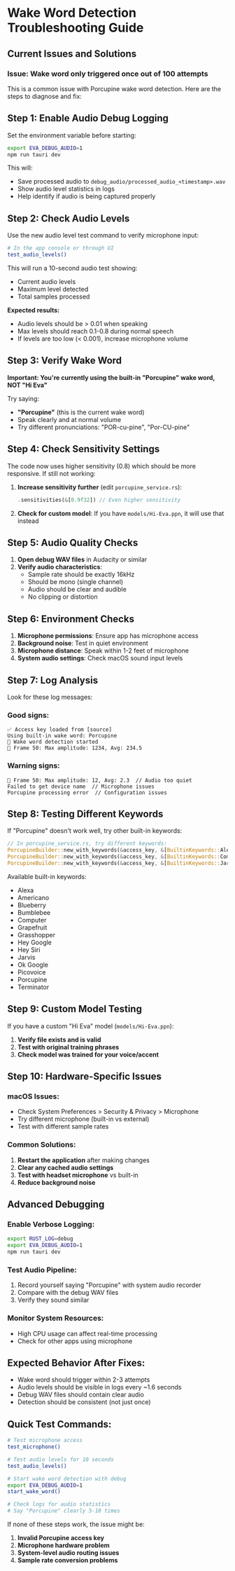 # Wake Word Detection Troubleshooting Guide

## Current Issues and Solutions

### Issue: Wake word only triggered once out of 100 attempts

This is a common issue with Porcupine wake word detection. Here are the steps to diagnose and fix:

## Step 1: Enable Audio Debug Logging

Set the environment variable before starting:

```bash
export EVA_DEBUG_AUDIO=1
npm run tauri dev
```

This will:

- Save processed audio to `debug_audio/processed_audio_<timestamp>.wav`
- Show audio level statistics in logs
- Help identify if audio is being captured properly

## Step 2: Check Audio Levels

Use the new audio level test command to verify microphone input:

```bash
# In the app console or through UI
test_audio_levels()
```

This will run a 10-second audio test showing:

- Current audio levels
- Maximum level detected
- Total samples processed

**Expected results:**

- Audio levels should be > 0.01 when speaking
- Max levels should reach 0.1-0.8 during normal speech
- If levels are too low (< 0.001), increase microphone volume

## Step 3: Verify Wake Word

**Important: You're currently using the built-in "Porcupine" wake word, NOT "Hi Eva"**

Try saying:

- **"Porcupine"** (this is the current wake word)
- Speak clearly and at normal volume
- Try different pronunciations: "POR-cu-pine", "Por-CU-pine"

## Step 4: Check Sensitivity Settings

The code now uses higher sensitivity (0.8) which should be more responsive. If still not working:

1. **Increase sensitivity further** (edit `porcupine_service.rs`):

   ```rust
   .sensitivities(&[0.9f32]) // Even higher sensitivity
   ```

2. **Check for custom model**: If you have `models/Hi-Eva.ppn`, it will use that instead

## Step 5: Audio Quality Checks

1. **Open debug WAV files** in Audacity or similar
2. **Verify audio characteristics**:
   - Sample rate should be exactly 16kHz
   - Should be mono (single channel)
   - Audio should be clear and audible
   - No clipping or distortion

## Step 6: Environment Checks

1. **Microphone permissions**: Ensure app has microphone access
2. **Background noise**: Test in quiet environment
3. **Microphone distance**: Speak within 1-2 feet of microphone
4. **System audio settings**: Check macOS sound input levels

## Step 7: Log Analysis

Look for these log messages:

### Good signs:

```
✅ Access key loaded from [source]
Using built-in wake word: Porcupine
🎤 Wake word detection started
🎵 Frame 50: Max amplitude: 1234, Avg: 234.5
```

### Warning signs:

```
🎵 Frame 50: Max amplitude: 12, Avg: 2.3  // Audio too quiet
Failed to get device name  // Microphone issues
Porcupine processing error  // Configuration issues
```

## Step 8: Testing Different Keywords

If "Porcupine" doesn't work well, try other built-in keywords:

```rust
// In porcupine_service.rs, try different keywords:
PorcupineBuilder::new_with_keywords(&access_key, &[BuiltinKeywords::Alexa])
PorcupineBuilder::new_with_keywords(&access_key, &[BuiltinKeywords::Computer])
PorcupineBuilder::new_with_keywords(&access_key, &[BuiltinKeywords::Jarvis])
```

Available built-in keywords:

- Alexa
- Americano
- Blueberry
- Bumblebee
- Computer
- Grapefruit
- Grasshopper
- Hey Google
- Hey Siri
- Jarvis
- Ok Google
- Picovoice
- Porcupine
- Terminator

## Step 9: Custom Model Testing

If you have a custom "Hi Eva" model (`models/Hi-Eva.ppn`):

1. **Verify file exists and is valid**
2. **Test with original training phrases**
3. **Check model was trained for your voice/accent**

## Step 10: Hardware-Specific Issues

### macOS Issues:

- Check System Preferences > Security & Privacy > Microphone
- Try different microphone (built-in vs external)
- Test with different sample rates

### Common Solutions:

1. **Restart the application** after making changes
2. **Clear any cached audio settings**
3. **Test with headset microphone** vs built-in
4. **Reduce background noise**

## Advanced Debugging

### Enable Verbose Logging:

```bash
export RUST_LOG=debug
export EVA_DEBUG_AUDIO=1
npm run tauri dev
```

### Test Audio Pipeline:

1. Record yourself saying "Porcupine" with system audio recorder
2. Compare with the debug WAV files
3. Verify they sound similar

### Monitor System Resources:

- High CPU usage can affect real-time processing
- Check for other apps using microphone

## Expected Behavior After Fixes:

- Wake word should trigger within 2-3 attempts
- Audio levels should be visible in logs every ~1.6 seconds
- Debug WAV files should contain clear audio
- Detection should be consistent (not just once)

## Quick Test Commands:

```bash
# Test microphone access
test_microphone()

# Test audio levels for 10 seconds
test_audio_levels()

# Start wake word detection with debug
export EVA_DEBUG_AUDIO=1
start_wake_word()

# Check logs for audio statistics
# Say "Porcupine" clearly 5-10 times
```

If none of these steps work, the issue might be:

1. **Invalid Porcupine access key**
2. **Microphone hardware problem**
3. **System-level audio routing issues**
4. **Sample rate conversion problems**
